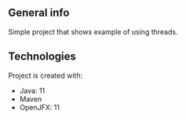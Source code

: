 ## General info
Simple project that shows example of using threads.
	
## Technologies
Project is created with:
* Java: 11
* Maven
* OpenJFX: 11
